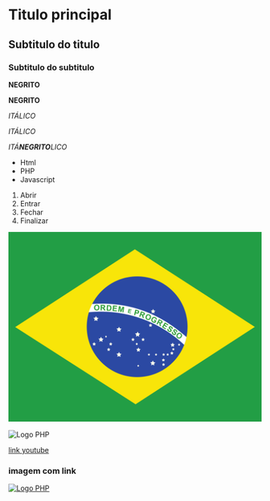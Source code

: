 # Titulo principal

## Subtitulo do titulo

### Subtitulo do subtitulo


**NEGRITO**

__NEGRITO__

*ITÁLICO*

_ITÁLICO_

_ITÁ**NEGRITO**LICO_


* Html
* PHP
* Javascript


1. Abrir
2. Entrar
3. Fechar
4. Finalizar


![Brasil](img/br.svg)


![Logo PHP](https://upload.wikimedia.org/wikipedia/commons/thumb/2/27/PHP-logo.svg/711px-PHP-logo.svg.png)


[link youtube](https://www.youtube.com/)


### imagem com link

[![Logo PHP](https://upload.wikimedia.org/wikipedia/commons/thumb/2/27/PHP-logo.svg/711px-PHP-logo.svg.png)](https://www.php.net/)
